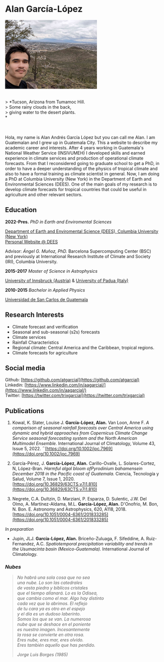 # Alan García-López

<!-- [Photo](photo-desert.jpg) -->
<img src="photo-desert.jpg" alt="Tucson, Arizona from Tumamoc Hill. Some rainy clouds in the back. 
n" width="300"/> 

<br/>
> *Tucson, Arizona from Tumamoc Hill. <br/>
> Some rainy clouds in the back, <br/>
> giving water to the desert plants.<br/>*

<br><br>
Hola, my name is Alan Andrés García López but you can call me Alan. I am Guatemalan and I grew up in Guatemala City. This a website to describe my academic career and interests. After 4 years working in Guatemala's National Weather Service (INSIVUMEH) I developed skills and earned experience in climate services and production of operational climate forecasts. From that I reconsidered going to graduate school to get a PhD, in order to have a deeper understanding of the physics of tropical climate and also to have a formal training as climate scientist in general. Now, I am doing a PhD at Columbia University (New York) in the Department of Earth and Environmental Sciences (DEES). One of the main goals of my research is to develop climate forecasts for tropical countries that could be useful in agriculture and other relevant sectors.

## Education

 __2022-Pres.__  _PhD in Earth and Enviromental Sciences_
 
[Department of Earth and Enviromental Science (DEES), Columbia University (New York)](https://eesc.columbia.edu/)   
[Personal Website @ DEES](https://eesc.columbia.edu/content/alan-andres-garcia-lopez)

Advisor: _Ángel G. Muñoz, PhD._ Barcelona Supercomputing Center (BSC) and previously at International Research Institute of Climate and Society (IRI), Columbia University.

 __2015-2017__  _Master of Science in Astrophysics_
 
[University of Innsbruck (Austria)](https://www.uibk.ac.at/en/) & [University of Padua (Italy)](https://www.unipd.it/en/)
    
 __2010-2015__  _Bachelor in Applied Physics_    
 
 [Universidad de San Carlos de Guatemala](https://www.usac.edu.gt)


## Research Interests

* Climate forecast and verification
* Seasonal and sub-seasonal (s2s) forecasts
* Climate services 
* Rainfall Characteristics
* Regional climate: Central America and the Caribbean, tropical regions.
* Climate forecasts for agriculture

## Social media

Github: [https://github.com/atgarcial](https://github.com/atgarcial) <br>
Linkedin: [https://www.linkedin.com/in/aagarcial/](https://www.linkedin.com/in/aagarcial/) <br>
Twitter: [https://twitter.com/trixgarcial](https://twitter.com/trixgarcial) <br>


## Publications

1. Kowal, K. Slater, Louise J. __García-López, Alan.__ Van Loon, Anne F.  _A comparison of seasonal rainfall forecasts over Central America using dynamic and hybrid approaches from Copernicus Climate Change Service seasonal forecasting system and the North American Multimodel Ensemble._ International Journal of Climatology, Volume 43, Issue 5, 2022. ΅[https://doi.org/10.1002/joc.7969](https://doi.org/10.1002/joc.7969)

2. García-Pérez, J. __García-López, Alan.__ Carillo-Ovalle, L. Solares-Cortez, N, López-Bran. _Harmful algal bloom ofPyrodinium bahamensein December 2018 in the Pacific coast of Guatemala._ Ciencia, Tecnología y Salud, Volume 7, Issue 1, 2020. [https://doi.org/10.36829/63CTS.v7i1.810](https://doi.org/10.36829/63CTS.v7i1.810)

3. Negrete, C.A. Dultzin, D. Marziani, P. Esparza, D. Sulentic, J.W. Del Olmo, A. Martínez-Aldama, M.L. __García-López, Alan.__ D'Onofrio, M. Bon, N. Bon. E. Astronomy and Astrophysics, 620, A118, 2018. [https://doi.org/10.1051/0004-6361/201833285](https://doi.org/10.1051/0004-6361/201833285)

_In preparation_

* Jupin, JLJ. __García-López, Alan.__ Briceño-Zuluaga, F. Sifeddine, A. Ruiz-Fernandez, A.C. _Spatiotemporal precipitation variability and trends in the Usumacinta basin (Mexico-Guatemala)._ International Journal of Climatology.   


###
### *Nubes* 
> *No habrá una sola cosa que no sea <br/>
> una nube. Lo son las catedrales<br/>
> de vasta piedra y biblícos cristales<br/>
> que el tiempo allanará. Lo es la Odisea,<br/>
> que cambia como el mar. Algo hay distinto <br/>
> cada vez que la abrimos. El reflejo<br/>
> de tu cara ya es otro en el espejo<br/>
> y el día es un dudoso laberinto. <br/>
> Somos los que se van. La numerosa<br/>
nube que se deshace en el poniente<br/>
>es nuestra imagen. Incesantemente <br/>
>la rosa se convierte en otra rosa.<br/>
>Eres nube, eres mar, eres olvido.<br/>
>Eres también aquello que has perdido.<br/>*
>
> <cite> Jorge Luis Borges (1985) </cite>
